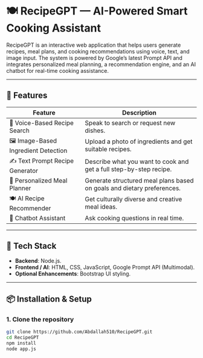 # 🍽️ RecipeGPT — AI-Powered Smart Cooking Assistant

RecipeGPT is an interactive web application that helps users generate recipes, meal plans, and cooking recommendations using voice, text, and image input. The system is powered by Google’s latest Prompt API and integrates personalized meal planning, a recommendation engine, and an AI chatbot for real-time cooking assistance.

---

## 🌟 Features

| Feature | Description |
|--------|-------------|
| 🎤 Voice-Based Recipe Search | Speak to search or request new dishes. |
| 🖼️ Image-Based Ingredient Detection | Upload a photo of ingredients and get suitable recipes. |
| ✍️ Text Prompt Recipe Generator | Describe what you want to cook and get a full step-by-step recipe. |
| 🍱 Personalized Meal Planner | Generate structured meal plans based on goals and dietary preferences. |
| 🍽️ AI Recipe Recommender | Get culturally diverse and creative meal ideas. |
| 🤖 Chatbot Assistant | Ask cooking questions in real time. |

---

## 🧠 Tech Stack

- **Backend**: Node.js.
- **Frontend / AI**: HTML, CSS, JavaScript, Google Prompt API (Multimodal).
- **Optional Enhancements**: Bootstrap UI styling.

---

## 📦 Installation & Setup

### 1. Clone the repository
```bash
git clone https://github.com/Abdallah510/RecipeGPT.git
cd RecipeGPT
npm install
node app.js
